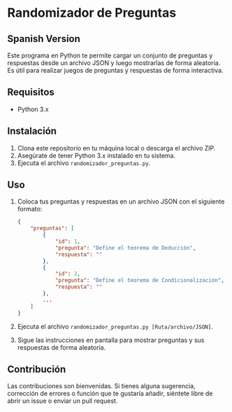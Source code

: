 # Randomizador de Preguntas

## Spanish Version

Este programa en Python te permite cargar un conjunto de preguntas y respuestas desde un archivo JSON y luego mostrarlas de forma aleatoria. Es útil para realizar juegos de preguntas y respuestas de forma interactiva.

## Requisitos

- Python 3.x

## Instalación

1. Clona este repositorio en tu máquina local o descarga el archivo ZIP.
2. Asegúrate de tener Python 3.x instalado en tu sistema.
3. Ejecuta el archivo `randomizador_preguntas.py`.

## Uso

1. Coloca tus preguntas y respuestas en un archivo JSON con el siguiente formato:

    ```json
    {
        "preguntas": [
            {
                "id": 1,
                "pregunta": "Define el teorema de Deducción",
                "respuesta": ""
            },
            {
                "id": 2,
                "pregunta": "Define el teorema de Condicionalización",
                "respuesta": ""
            },
            ...
        ]
    }
    ```

2. Ejecuta el archivo `randomizador_preguntas.py [Ruta/archivo/JSON]`.
3. Sigue las instrucciones en pantalla para mostrar preguntas y sus respuestas de forma aleatoria.

## Contribución

Las contribuciones son bienvenidas. Si tienes alguna sugerencia, corrección de errores o función que te gustaría añadir, siéntete libre de abrir un issue o enviar un pull request.
